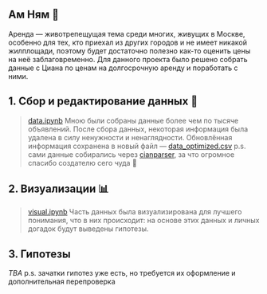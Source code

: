 ## Ам Ням 💚
Аренда — животрепещущая тема среди многих, живущих в Москве, особенно для тех, кто приехал из других городов и не имеет никакой жилплощади, поэтому будет достаточно полезно как-то оценить цены на неё заблаговременно.
Для данного проекта было решено собрать данные с Циана по ценам на долгосрочную аренду и поработать с ними.

## 1. Сбор и редактирование данных 📝
> [data.ipynb](https://github.com/Harepuff/amnyam/blob/main/data.ipynb)
Мною были собраны данные более чем по тысяче объявлений.
После сбора данных, некоторая информация была удалена в силу ненужности и ненаглядности.
Обновлённая информация сохранена в новый файл — [data_optimized.csv](https://github.com/Harepuff/amnyam/blob/main/data_optimized.csv)
p.s. сами данные собирались через [cianparser](https://github.com/lenarsaitov/cianparser), за что огромное спасибо создателю сего чуда 🐾

## 2. Визуализации 📊
> [visual.ipynb](https://github.com/Harepuff/amnyam/blob/main/visual.ipynb)
Часть данных была визуализирована для лучшего понимания, что в них происходит: на основе этих данных и личных догадок будут выведены гипотезы.

## 3. Гипотезы 
*TBA*
p.s. зачатки гипотез уже есть, но требуется их оформление и дополнительная перепроверка
